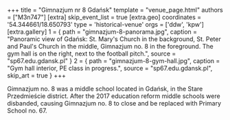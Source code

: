 +++
title = "Gimnazjum nr 8 Gdańsk"
template = "venue_page.html"
authors = ["M3n747"]
[extra]
skip_event_list = true
[extra.geo]
coordinates = '54.344661/18.650793'
type = 'historical-venue'
orgs = ['ddw', 'kpw']
[extra.gallery]
1 = { path = "gimnazjum-8-panorama.jpg", caption = "Panoramic view of Gdańsk: St. Mary's Church in the background, St. Peter and Paul's Church in the middle, Gimnazjum no. 8 in the foreground. The gym hall is on the right, next to the football pitch.", source = "sp67.edu.gdansk.pl" }
2 = { path = "gimnazjum-8-gym-hall.jpg", caption = "Gym hall interior, PE class in progress.", source = "sp67.edu.gdansk.pl", skip_art = true }
+++

Gimnazjum no. 8 was a middle school located in Gdańsk, in the Stare Przedmieście district. After the 2017 education reform middle schools were disbanded, causing Gimnazjum no. 8 to close and be replaced with Primary School no. 67.
